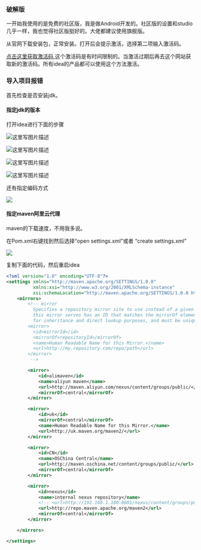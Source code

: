### 破解版

一开始我使用的是免费的社区版，我是做Android开发的。社区版的设置和studio几乎一样，我也觉得社区版挺好的。大佬都建议使用旗舰版。

从官网下载安装包，正常安装。打开后会提示激活，选择第二项输入激活码。

[点击这里获取激活码](http://idea.medeming.com/jet/),这个激活码是有时间限制的。当激活过期后再去这个网站获取新的激活码。所有idea的产品都可以使用这个方法激活。





### 导入项目报错

首先检查是否安装jdk。

#### 指定jdk的版本

打开idea进行下面的步骤

![这里写图片描述](https://img-blog.csdn.net/20170827153140415?watermark/2/text/aHR0cDovL2Jsb2cuY3Nkbi5uZXQvb2FtcFp1bzEyMzQ1/font/5a6L5L2T/fontsize/400/fill/I0JBQkFCMA==/dissolve/70/gravity/SouthEast)

![这里写图片描述](https://img-blog.csdn.net/20170827153203793?watermark/2/text/aHR0cDovL2Jsb2cuY3Nkbi5uZXQvb2FtcFp1bzEyMzQ1/font/5a6L5L2T/fontsize/400/fill/I0JBQkFCMA==/dissolve/70/gravity/SouthEast)

![这里写图片描述](https://img-blog.csdn.net/20170827153222273?watermark/2/text/aHR0cDovL2Jsb2cuY3Nkbi5uZXQvb2FtcFp1bzEyMzQ1/font/5a6L5L2T/fontsize/400/fill/I0JBQkFCMA==/dissolve/70/gravity/SouthEast)

![这里写图片描述](https://img-blog.csdn.net/20170827153237228?watermark/2/text/aHR0cDovL2Jsb2cuY3Nkbi5uZXQvb2FtcFp1bzEyMzQ1/font/5a6L5L2T/fontsize/400/fill/I0JBQkFCMA==/dissolve/70/gravity/SouthEast)



还有指定编码方式

![](https://tva1.sinaimg.cn/large/00831rSTly1gcde1bl38qj30on0d0jsp.jpg)



#### 指定maven阿里云代理

maven的下载速度，不用我多说。

在Pom.xml右键找到然后选择“open settings.xml”或者 “create settings.xml”

![](https://tva1.sinaimg.cn/large/00831rSTly1gcde2wcm7kj30qu0iv7a7.jpg)

复制下面的代码，然后重启idea

~~~xml
<?xml version="1.0" encoding="UTF-8"?>
<settings xmlns="http://maven.apache.org/SETTINGS/1.0.0"
          xmlns:xsi="http://www.w3.org/2001/XMLSchema-instance"
          xsi:schemaLocation="http://maven.apache.org/SETTINGS/1.0.0 http://maven.apache.org/xsd/settings-1.0.0.xsd">
    <mirrors>
        <!-- mirror
          Specifies a repository mirror site to use instead of a given repository. The repository that
          this mirror serves has an ID that matches the mirrorOf element of this mirror. IDs are used
          for inheritance and direct lookup purposes, and must be unique across the set of mirrors.
        <mirror>
          <id>mirrorId</id>
          <mirrorOf>repositoryId</mirrorOf>
          <name>Human Readable Name for this Mirror.</name>
          <url>http://my.repository.com/repo/path</url>
        </mirror>
         -->

        <mirror>
            <id>alimaven</id>
            <name>aliyun maven</name>
            <url>http://maven.aliyun.com/nexus/content/groups/public/</url>
            <mirrorOf>central</mirrorOf>
        </mirror>

        <mirror>
            <id>uk</id>
            <mirrorOf>central</mirrorOf>
            <name>Human Readable Name for this Mirror.</name>
            <url>http://uk.maven.org/maven2/</url>
        </mirror>

        <mirror>
            <id>CN</id>
            <name>OSChina Central</name>
            <url>http://maven.oschina.net/content/groups/public/</url>
            <mirrorOf>central</mirrorOf>
        </mirror>

        <mirror>
            <id>nexus</id>
            <name>internal nexus repository</name>
            <!-- <url>http://192.168.1.100:8081/nexus/content/groups/public/</url>-->
            <url>http://repo.maven.apache.org/maven2</url>
            <mirrorOf>central</mirrorOf>
        </mirror>

    </mirrors>

</settings>

~~~

